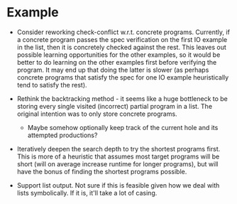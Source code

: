 # Example
* Consider reworking check-conflict w.r.t. concrete programs. Currently, if a concrete program passes the spec verification on the first IO example in the list, then it is concretely checked against the rest. This leaves out possible learning opportunities for the other examples, so it would be better to do learning on the other examples first before verifying the program. It may end up that doing the latter is slower (as perhaps concrete programs that satisfy the spec for one IO example heuristically tend to satisfy the rest).

* Rethink the backtracking method - it seems like a huge bottleneck to be storing every single visited (incorrect) partial program in a list. The original intention was to only store concrete programs.
  - Maybe somehow optionally keep track of the current hole and its attempted productions?

* Iteratively deepen the search depth to try the shortest programs first. This is more of a heuristic that assumes most target programs will be short (will on average increase runtime for longer programs), but will have the bonus of finding the shortest programs possible.

* Support list output. Not sure if this is feasible given how we deal with lists symbolically. If it is, it'll take a lot of casing.